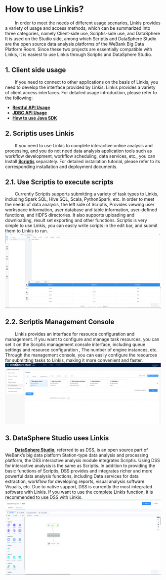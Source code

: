 # How to use Linkis?

&nbsp;&nbsp;&nbsp;&nbsp;&nbsp;&nbsp;&nbsp;&nbsp;In order to meet the needs of different usage scenarios, Linkis provides a variety of usage and access methods, which can be summarized into three categories, namely Client-side use, Scriptis-side use, and DataSphere It is used on the Studio side, among which Scriptis and DataSphere Studio are the open source data analysis platforms of the WeBank Big Data Platform Room. Since these two projects are essentially compatible with Linkis, it is easiest to use Linkis through Scriptis and DataSphere Studio.

## 1. Client side usage

&nbsp;&nbsp;&nbsp;&nbsp;&nbsp;&nbsp;&nbsp;&nbsp;If you need to connect to other applications on the basis of Linkis, you need to develop the interface provided by Linkis. Linkis provides a variety of client access interfaces. For detailed usage introduction, please refer to the following:
- [**Restful API Usage**](./../API_Documentations/Linkis任务提交执行RestAPI文档.md)
- [**JDBC API Usage**](./../API_Documentations/任务提交执行JDBC_API文档.md)
- [**How ​​to use Java SDK**](#/docs/manual/UserManual)
## 2. Scriptis uses Linkis

&nbsp;&nbsp;&nbsp;&nbsp;&nbsp;&nbsp;&nbsp;&nbsp;If you need to use Linkis to complete interactive online analysis and processing, and you do not need data analysis application tools such as workflow development, workflow scheduling, data services, etc., you can Install [**Scriptis**](https://github.com/WeBankFinTech/Scriptis) separately. For detailed installation tutorial, please refer to its corresponding installation and deployment documents.

## 2.1. Use Scriptis to execute scripts

&nbsp;&nbsp;&nbsp;&nbsp;&nbsp;&nbsp;&nbsp;&nbsp;Currently Scriptis supports submitting a variety of task types to Linkis, including Spark SQL, Hive SQL, Scala, PythonSpark, etc. In order to meet the needs of data analysis, the left side of Scriptis, Provides viewing user workspace information, user database and table information, user-defined functions, and HDFS directories. It also supports uploading and downloading, result set exporting and other functions. Scriptis is very simple to use Linkis, you can easily write scripts in the edit bar, and submit them to Linkis to run.
![Scriptis uses Linkis](/src/assets/docs/manual/sparksql_run.png)

## 2.2. Scriptis Management Console

&nbsp;&nbsp;&nbsp;&nbsp;&nbsp;&nbsp;&nbsp;&nbsp;Linkis provides an interface for resource configuration and management. If you want to configure and manage task resources, you can set it on the Scriptis management console interface, including queue settings and resource configuration , The number of engine instances, etc. Through the management console, you can easily configure the resources for submitting tasks to Linkis, making it more convenient and faster.
![Scriptis uses Linkis](/src/assets/docs/manual/queue_set.png)

## 3. DataSphere Studio uses Linkis

&nbsp;&nbsp;&nbsp;&nbsp;&nbsp;&nbsp;&nbsp;&nbsp;[**DataSphere Studio**](https://github.com/WeBankFinTech/DataSphereStudio), referred to as DSS, is an open source part of WeBank’s big data platform Station-type data analysis and processing platform, the DSS interactive analysis module integrates Scriptis. Using DSS for interactive analysis is the same as Scriptis. In addition to providing the basic functions of Scriptis, DSS provides and integrates richer and more powerful data analysis functions, including Data services for data extraction, workflow for developing reports, visual analysis software Visualis, etc. Due to native support, DSS is currently the most integrated software with Linkis. If you want to use the complete Linkis function, it is recommended to use DSS with Linkis.
![DSS Run Workflow](/src/assets/docs/manual/workflow.png)
